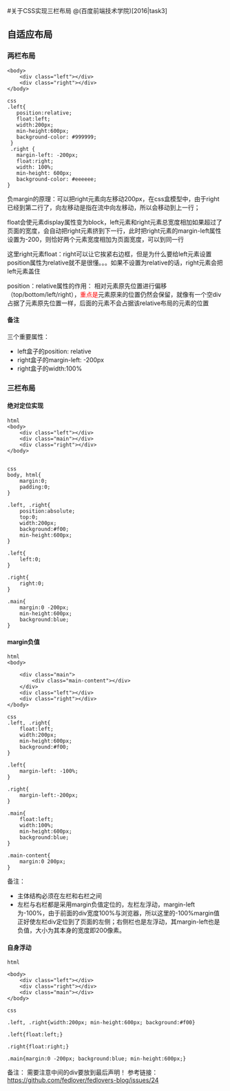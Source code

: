 #关于CSS实现三栏布局
@(百度前端技术学院)[2016|task3]
## 自适应布局
### 两栏布局
```
<body>
	<div class="left"></div>
	<div class="right"></div>
</body>

css
.left{
   position:relative;
   float:left;
   width:200px;
   min-height:600px;
   background-color: #999999;
 }
 .right {
   margin-left: -200px;
   float:right;
   width: 100%;
   min-height: 600px; 
   background-color: #eeeeee;
}
```
负margin的原理：可以把right元素向左移动200px，在css盒模型中，由于right已经到第二行了，向左移动是指在流中向左移动，所以会移动到上一行；

float会使元素display属性变为block，left元素和right元素总宽度相加如果超过了页面的宽度，会自动把right元素挤到下一行，此时把right元素的margin-left属性设置为-200，则恰好两个元素宽度相加为页面宽度，可以到同一行

这里right元素float：right可以让它挨紧右边框，但是为什么要给left元素设置position属性为relative就不是很懂。。。如果不设置为relative的话，right元素会把left元素盖住

position：relative属性的作用：
相对元素原先位置进行偏移（top/bottom/left/right），<font color='red'>重点是</font>元素原来的位置仍然会保留，就像有一个空div占据了元素原先位置一样，后面的元素不会占据该relative布局的元素的位置

#### 备注
三个重要属性：
- left盒子的position: relative
- right盒子的margin-left: -200px
- right盒子的width:100%

### 三栏布局
#### 绝对定位实现
```
html
<body>
    <div class="left"></div>
    <div class="main"></div>
    <div class="right"></div>
</body>


css
body, html{
	margin:0; 
	padding:0;
}

.left, .right{
	position:absolute; 
	top:0; 
	width:200px; 
	background:#f00; 
	min-height:600px;
}

.left{
	left:0;
}

.right{
	right:0;
}

.main{
	margin:0 -200px; 
	min-height:600px; 
	background:blue; 
}
```



####  margin负值
```
html
<body>
    
    <div class="main">
        <div class="main-content"></div>
    </div>
    <div class="left"></div>
    <div class="right"></div>
</body>

css
.left, .right{
	float:left;
	width:200px;
	min-height:600px;
	background:#f00;
}

.left{
	margin-left: -100%;
}

.right{
	margin-left:-200px;
}

.main{
	float:left;
	width:100%;
	min-height:600px;
	background:blue;
}

.main-content{
	margin:0 200px;
}
```
备注：
- 主体结构必须在左栏和右栏之间
- 左栏与右栏都是采用margin负值定位的，左栏左浮动，margin-left为-100%，由于前面的div宽度100%与浏览器，所以这里的-100%margin值正好使左栏div定位到了页面的左侧；右侧栏也是左浮动，其margin-left也是负值，大小为其本身的宽度即200像素。


#### 自身浮动
```
html

<body>
    <div class="left"></div>
    <div class="right"></div>
    <div class="main"></div>
</body>

css

.left, .right{width:200px; min-height:600px; background:#f00}

.left{float:left;}

.right{float:right;}

.main{margin:0 -200px; background:blue; min-height:600px;}
```
备注：
需要注意中间的div要放到最后声明！
参考链接：https://github.com/fedlover/fedlovers-blog/issues/24